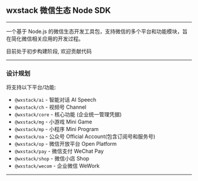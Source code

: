 ## wxstack 微信生态 Node SDK

---

一个基于 Node.js 的微信生态开发工具包，支持微信的多个平台和功能模块，旨在简化微信相关应用的开发过程。


目前处于初步构建阶段, 欢迎贡献代码

---

### 设计规划

将支持以下平台/功能:
- `@wxstack/ai` - 智能对话 AI Speech
- `@wxstack/ch` - 视频号 Channel
- `@wxstack/core` - 核心功能 (企业统一管理凭据)
- `@wxstack/mg` - 小游戏 Mini Game
- `@wxstack/mp` - 小程序 Mini Program
- `@wxstack/oa` - 公众号 Official Account(包含订阅号和服务号)
- `@wxstack/op` - 微信开放平台 Open Platform
- `@wxstack/pay` - 微信支付 WeChat Pay
- `@wxstack/shop` - 微信小店 Shop
- `@wxstack/wecom` - 企业微信 WeWork

--- 





